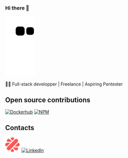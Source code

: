 ### Hi there 👋

![snake gif](https://github.com/SingularisArt/SingularisArt/blob/output/github-contribution-grid-snake.svg)

👨‍💻 Full-stack developper | Freelance | Aspiring Pentester


Open source contributions
---

[![Dockerhub](https://img.icons8.com/fluency/48/null/docker.png)](https://hub.docker.com/u/busshi)
[![NPM](https://img.icons8.com/color/48/null/npm.png)](https://www.npmjs.com/search?q=busshi)


Contacts
---
[![Malt](https://github.com/busshi/busshi/blob/main/assets/malt.png)](https://www.malt.fr/profile/alexandredubar)
[![LinkedIn](https://img.icons8.com/fluency/48/null/linkedin.png)](https://www.linkedin.com/in/alexandre-dubar/)

